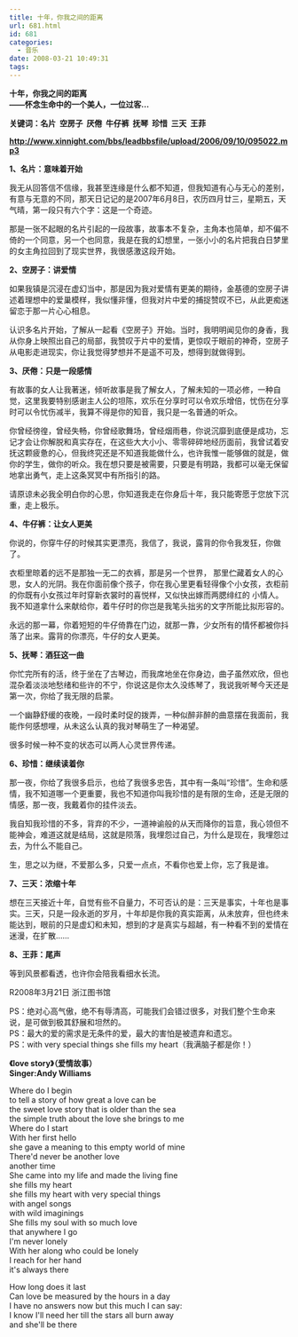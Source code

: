 ```yaml
---
title: 十年，你我之间的距离
url: 681.html
id: 681
categories:
  - 音乐
date: 2008-03-21 10:49:31
tags:
---
```


**十年，你我之间的距离  
——怀念生命中的一个美人，一位过客…**

  

**关键词：名片  空房子  厌倦  牛仔裤  抚琴  珍惜  三天  王菲**

  
  
**http://www.xinnight.com/bbs/leadbbsfile/upload/2006/09/10/095022.mp3**  
  
  
**1、名片：意味着开始**  
  
我无从回答信不信缘，我甚至连缘是什么都不知道，但我知道有心与无心的差别，有意与无意的不同，那天日记记的是2007年6月8日，农历四月廿三，星期五，天气晴，第一段只有六个字：这是一个奇迹。  
  
那是一张不起眼的名片引起的一段故事，故事本不复杂，主角本也简单，却不偏不倚的一个同意，另一个也同意，我是在我的幻想里，一张小小的名片把我白日梦里的女主角拉回到了现实世界，我很感激这段开始。  
  
**2、空房子：讲爱情**  
  
如果我镇是沉浸在虚幻当中，那是因为我对爱情有更美的期待，金基德的空房子讲述着理想中的爱巢模样，我似懂非懂，但我对片中爱的捕捉赞叹不已，从此更痴迷留恋于那一片心心相息。  
  
认识多名片开始，了解从一起看《空房子》开始。当时，我明明闻见你的身香，我从你身上映照出自己的局部，我赞叹于片中的爱情，更惊叹于眼前的神奇，空房子从电影走进现实，你让我觉得梦想并不是遥不可及，想得到就做得到。  
  
**3、厌倦：只是一段感情**  
  
有故事的女人让我著迷，倾听故事是我了解女人，了解未知的一项必修，一种自觉，这里我要特别感谢主人公的坦陈，欢乐在分享时可以令欢乐增倍，忧伤在分享时可以令忧伤减半，我算不得是你的知音，我只是一名普通的听众。  
  
你曾经徬徨，曾经失畅，你曾经歌舞场，曾经烟雨巷，你说沉靡到底便是成功，忘记才会让你解脱和真实存在，在这些大大小小、零零碎碎地经历面前，我曾试着安抚这颗疲惫的心，但我终究还是不知道我能做什么，也许我惟一能够做的就是，做你的学生，做你的听众。我在想只要是被需要，只要是有明路，我都可以毫无保留地拿出勇气，走上这条冥冥中有所指引的路。  
  
请原谅未必我全明白你的心思，你知道我走在你身后十年，我只能寄愿于您放下沉重，走上极乐。  
  
**4、牛仔裤：让女人更美**  
  
你说的，你穿牛仔的时候其实更漂亮，我信了，我说，露背的你令我发狂，你做了。  
  
衣柜里晾着的远不是那独一无二的衣裤，那是另一个世界， 那里伫藏着女人的心思，女人的光阴。我在你面前像个孩子，你在我心里更看轻得像个小女孩，衣柜前的你既有小女孩过年时穿新衣裳时的喜悦样，又似快出嫁而两腮绯红的 小情人。我不知道拿什么来献给你，着牛仔时的你岂是我笔头拙劣的文字所能比拟形容的。  
  
永远的那一幕，你着短短的牛仔倚靠在门边，就那一靠，少女所有的情怀都被你抖落了出来。露背的你漂亮，牛仔的女人更美。  
  
**5、抚琴：酒狂这一曲**  
  
你忙完所有的活，终于坐在了古琴边，而我席地坐在你身边，曲子虽然欢欣，但也混杂着淡淡地愁绪和些许的不宁，你说这是你太久没练琴了，我说我听琴今天还是第一次，你给了我无限的启蒙。  
  
一个幽静舒缓的夜晚，一段时柔时促的拨弄，一种似醉非醉的曲意摆在我面前，我能作何感想哩，从未这么认真的我对琴萌生了一种渴望。  
  
很多时候一种不变的状态可以两人心灵世界传递。  
  
**6、珍惜：继续读着你**  
  
那一夜，你给了我很多启示，也给了我很多忠告，其中有一条叫“珍惜”。生命和感情，我不知道哪一个更重要，我也不知道你叫我珍惜的是有限的生命，还是无限的情感，那一夜，我戴着你的挂件淡去。  
  
我自知我珍惜的不多，背弃的不少，一道神谕般的从天而降你的旨意，我心领但不能神会，难道这就是结局，这就是陨落，我埋怨过自己，为什么是现在，我埋怨过去，为什么不能自己。  
  
生，思之以为继，不爱那么多，只爱一点点，不看你也爱上你，忘了我是谁。  
  
**7、三天：浓缩十年**  
  
想在三天接近十年，自觉有些不自量力，不可否认的是：三天是事实，十年也是事实。三天，只是一段永逝的岁月，十年却是你我的真实距离，从未放弃，但也终未能达到，眼前的只是虚幻和未知，想到的才是真实与超越，有一种看不到的爱情在迷漫，在扩散……  
  
**8、王菲：尾声**  
  
等到风景都看透，也许你会陪我看细水长流。  
  

R2008年3月21日 浙江图书馆

  
  
  
PS：绝对心高气傲，绝不有辱清高，可能我们会错过很多，对我们整个生命来说，是可做到极其舒展和坦然的。  
PS：最大的爱的需求是无条件的爱，最大的害怕是被遗弃和遗忘。  
PS：with very special things she fills my heart（我满脑子都是你！）  
  
**《love story》（爱情故事）  
Singer:Andy Williams**  
  
Where do I begin  
to tell a story of how great a love can be  
the sweet love story that is older than the sea  
the simple truth about the love she brings to me  
Where do I start  
With her first hello  
she gave a meaning to this empty world of mine  
There'd never be another love  
another time  
She came into my life and made the living fine  
she fills my heart  
she fills my heart with very special things  
with angel songs  
with wild imaginings  
She fills my soul with so much love  
that anywhere I go  
I'm never lonely  
With her along who could be lonely  
I reach for her hand  
it's always there  
  
How long does it last  
Can love be measured by the hours in a day  
I have no answers now but this much I can say:  
I know I'll need her till the stars all burn away  
and she'll be there